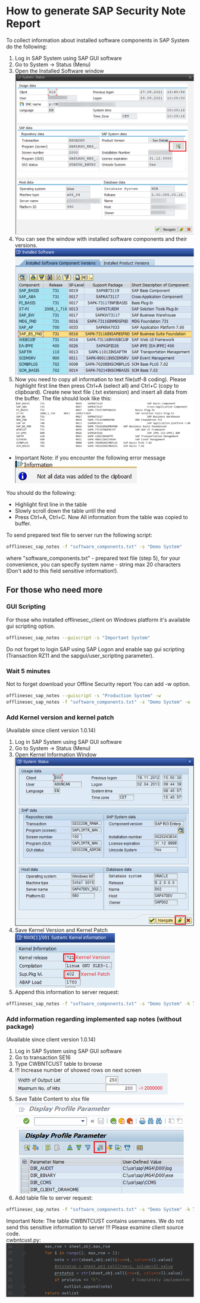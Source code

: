 # How to generate SAP Security Note Report
To collect information about installed software components in SAP System do the following:
1. Log in SAP System using SAP GUI software
2. Go to System -> Status (Menu)
3. Open the Installed Software window<br />
![Screenshot](./img/softs_button.png)
4. You can see the window with installed software components and their versions.<br />
![Screenshot](./img/installed_softs.png)
5. Now you need to copy all information to text file(utf-8 coding). Please highlight first line then press Ctrl+A (select all) and Ctrl+C (copy to clipboard).
Create new text file (.txt extension) and insert all data from the buffer. The file should look like this:<br />
![Screenshot](./img/text_softs.png)

* Important Note: if you encounter the following error message<br />
![Screenshot](./img/error1.jpg)

You should do the following:
* Highlight first line in the table
* Slowly scroll down the table until the end
* Press Ctrl+A, Ctrl+C. Now All information from the table was copied to buffer.

To send prepared text file to server run the following script:
```sh
offlinesec_sap_notes -f "software_components.txt" -s "Demo System"
```
where "software_components.txt" - prepared text file (step 5), for your convenience, you can specify system name - string max 20 characters (Don't add to this field sensitive information!).

## For those who need more
### GUI Scripting
For those who installed offlinesec_client on Windows platform it's available gui scripting option.
```sh
offlinesec_sap_notes --guiscript -s "Important System"
```
Do not forget to login SAP using SAP Logon and enable sap gui scripting (Transaction RZ11 and the sapgui/user_scripting parameter).

### Wait 5 minutes
Not to forget download your Offline Security report You can add -w option. 
```sh
offlinesec_sap_notes --guiscript -s "Production System" -w
offlinesec_sap_notes -f "software_components.txt" -s "Demo System" -w
```

### Add Kernel version and kernel patch
(Available since client version 1.0.14)
1. Log in SAP System using SAP GUI software
2. Go to System -> Status (Menu)
3. Open Kernel Information Window<br />
![Screenshot](./img/kernel_button.png)
4. Save Kernel Version and Kernel Patch<br />
![Screenshot](./img/kernel.png)
5. Append this information to server request:
```sh
offlinesec_sap_notes -f "software_components.txt" -s "Demo System" -k 721 -p 402
```

### Add information regarding implemented sap notes (without package)
(Available since client version 1.0.14)
1. Log in SAP System using SAP GUI software
2. Go to transaction SE16
3. Type CWBNTCUST table to browse
4. !!! Increase number of showed rows on next screen<br />
![Screenshot](./img/increase_number.png)
5. Save Table Content to xlsx file <br />
![Screenshot](./img/rsparam_save.png)
6. Add table file to server request:
```sh
offlinesec_sap_notes -f "software_components.txt" -s "Demo System" -k 721 -p 402 -c "cwbntcust.xlsx"
```
Important Note: The table CWBNTCUST contains usernames. We do not send this sensitive information to server !!!
Please examine client source code.<br />
cwbntcust.py: <br />
![Screenshot](./img/cwbntcust_code.png)